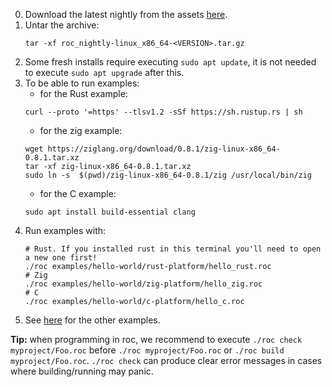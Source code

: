 0. Download the latest nightly from the assets [here](https://github.com/rtfeldman/roc/releases).
0. Untar the archive:
    ```
    tar -xf roc_nightly-linux_x86_64-<VERSION>.tar.gz
    ```
0. Some fresh installs require executing `sudo apt update`, it is not needed to execute `sudo apt upgrade` after this.
0. To be able to run examples:
    - for the Rust example:
    ```
    curl --proto '=https' --tlsv1.2 -sSf https://sh.rustup.rs | sh
    ```
    - for the zig example:
    ```
    wget https://ziglang.org/download/0.8.1/zig-linux-x86_64-0.8.1.tar.xz
    tar -xf zig-linux-x86_64-0.8.1.tar.xz
    sudo ln -s  $(pwd)/zig-linux-x86_64-0.8.1/zig /usr/local/bin/zig
    ```
    - for the C example:
    ```
    sudo apt install build-essential clang
    ```
0. Run examples with:
    ```
    # Rust. If you installed rust in this terminal you'll need to open a new one first!
    ./roc examples/hello-world/rust-platform/hello_rust.roc
    # Zig
    ./roc examples/hello-world/zig-platform/hello_zig.roc
    # C
    ./roc examples/hello-world/c-platform/hello_c.roc
    ```
0. See [here](../README.md#examples) for the other examples.

**Tip:** when programming in roc, we recommend to execute `./roc check myproject/Foo.roc` before `./roc myproject/Foo.roc` or `./roc build myproject/Foo.roc`. `./roc check` can produce clear error messages in cases where building/running may panic.

